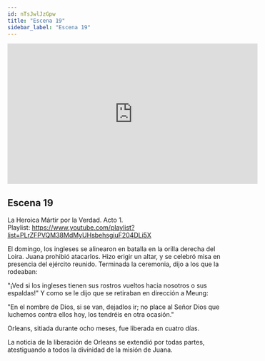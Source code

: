 ```yaml
---
id: nTsJwlJzGpw
title: "Escena 19"
sidebar_label: "Escena 19"
---
```


<div class="video-float-container">
  <iframe
    width="560"
    height="315"
    src="https://www.youtube.com/embed/nTsJwlJzGpw"
    title="YouTube video player"
    frameborder="0"
    allow="accelerometer; autoplay; clipboard-write; encrypted-media; gyroscope; picture-in-picture; web-share"
    referrerpolicy="strict-origin-when-cross-origin"
    allowfullscreen
  ></iframe>
</div>

## Escena 19

La Heroica Mártir por la Verdad. Acto 1.  
Playlist: https://www.youtube.com/playlist?list=PLrZFPVQM38MdMyUHsbehsgiuF204DLi5X

El domingo, los ingleses se alinearon en batalla en la orilla derecha del Loira. Juana prohibió atacarlos. Hizo erigir un altar, y se celebró misa en presencia del ejército reunido. Terminada la ceremonia, dijo a los que la rodeaban:

"¡Ved si los ingleses tienen sus rostros vueltos hacia nosotros o sus espaldas!" Y como se le dijo que se retiraban en dirección a Meung:

"En el nombre de Dios, si se van, dejadlos ir; no place al Señor Dios que luchemos contra ellos hoy, los tendréis en otra ocasión."

Orleans, sitiada durante ocho meses, fue liberada en cuatro días.

La noticia de la liberación de Orleans se extendió por todas partes, atestiguando a todos la divinidad de la misión de Juana.
